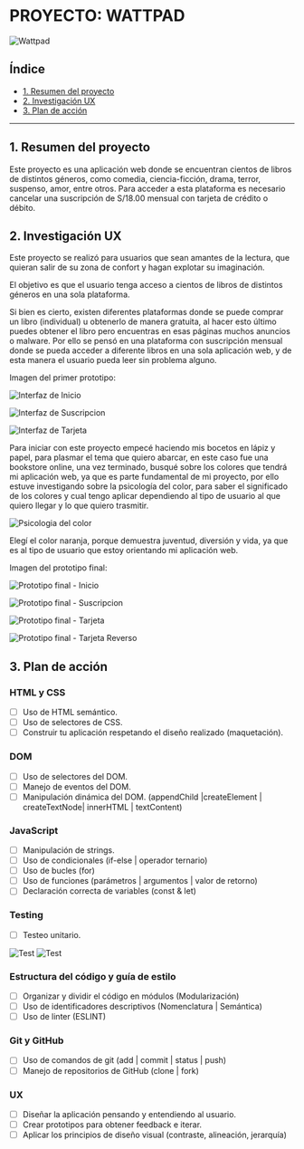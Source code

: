 # PROYECTO: WATTPAD

![Wattpad](./src/Images/wattpad.png)

## Índice

* [1. Resumen del proyecto](#1-Resumen-del-proyecto)
* [2. Investigación UX](#2-Investigación-UX)
* [3. Plan de acción](#3-Plan-de-acción)

***

## 1. Resumen del proyecto

Este proyecto es una aplicación web donde se encuentran cientos de libros de distintos géneros, como comedia, ciencia-ficción, drama, terror, suspenso, amor, entre otros. Para acceder a esta plataforma es necesario cancelar una suscripción de S/18.00 mensual con tarjeta de crédito o débito.

## 2. Investigación UX

Este proyecto se realizó para usuarios que sean amantes de la lectura, que quieran salir de su zona de confort y hagan explotar su imaginación.

El objetivo es que el usuario tenga acceso a cientos de libros de distintos géneros en una sola plataforma.

Si bien es cierto, existen diferentes plataformas donde se puede comprar un libro (individual) u obtenerlo de manera gratuita, al hacer esto último puedes obtener el libro pero encuentras en esas páginas muchos anuncios o malware. Por ello se pensó en una plataforma con suscripción mensual donde se pueda acceder a diferente libros en una sola aplicación web, y de esta manera el usuario pueda leer sin problema alguno.

Imagen del primer prototipo:

![Interfaz de Inicio](./src/Images/boceto1.jpeg)

![Interfaz de Suscripcion](./src/Images/boceto2.jpeg)

![Interfaz de Tarjeta](./src/Images/boceto3.jpeg)

Para iniciar con este proyecto empecé haciendo mis bocetos en lápiz y papel, para plasmar el tema que quiero abarcar, en este caso fue una bookstore online, una vez terminado, busqué sobre los colores que tendrá mi aplicación web, ya que es parte fundamental de mi proyecto, por ello estuve investigando sobre la psicología del color, para saber el significado de los colores y cual tengo aplicar dependiendo al tipo de usuario al que quiero llegar y lo que quiero trasmitir.

![Psicologia del color](./src/Images/psicologia-color.jpg)

Elegí el color naranja, porque demuestra juventud, diversión y vida, ya que es al tipo de usuario que estoy orientando mi aplicación web.


Imagen del prototipo final:

![Prototipo final - Inicio](./src/Images/prototipo-f1.png)

![Prototipo final - Suscripcion](./src/Images/prototipo-f2.png)

![Prototipo final - Tarjeta](./src/Images/prototipo-f3.JPG)

![Prototipo final - Tarjeta Reverso](./src/Images/prototipo-f4.png)

## 3. Plan de acción

### HTML y CSS

* [ ] Uso de HTML semántico.
* [ ] Uso de selectores de CSS.
* [ ] Construir tu aplicación respetando el diseño realizado (maquetación).

### DOM

* [ ] Uso de selectores del DOM.
* [ ] Manejo de eventos del DOM.
* [ ] Manipulación dinámica del DOM.
(appendChild |createElement | createTextNode| innerHTML | textContent)

### JavaScript

* [ ] Manipulación de strings.
* [ ] Uso de condicionales (if-else | operador ternario)
* [ ] Uso de bucles (for)
* [ ] Uso de funciones (parámetros | argumentos | valor de retorno)
* [ ] Declaración correcta de variables (const & let)

### Testing

* [ ] Testeo unitario.

![Test](./src/Images/test1.JPG)
![Test](./src/Images/test2.JPG)

### Estructura del código y guía de estilo

* [ ] Organizar y dividir el código en módulos (Modularización)
* [ ] Uso de identificadores descriptivos (Nomenclatura | Semántica)
* [ ] Uso de linter (ESLINT)

### Git y GitHub

* [ ] Uso de comandos de git (add | commit | status | push)
* [ ] Manejo de repositorios de GitHub (clone | fork)

### UX

* [ ] Diseñar la aplicación pensando y entendiendo al usuario.
* [ ] Crear prototipos para obtener feedback e iterar.
* [ ] Aplicar los principios de diseño visual (contraste, alineación, jerarquía)

